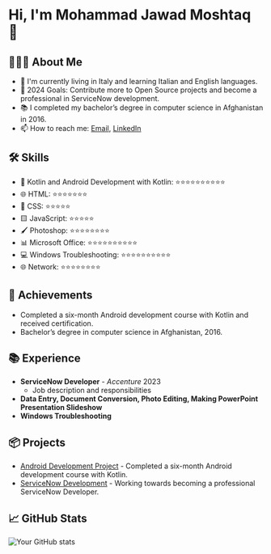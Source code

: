 # Hi, I'm Mohammad Jawad Moshtaq 👋

## 👨🏻‍💻 About Me
- 🌱 I'm currently living in Italy and learning Italian and English languages.
- 🥅 2024 Goals: Contribute more to Open Source projects and become a professional in ServiceNow development.
- 📚 I completed my bachelor’s degree in computer science in Afghanistan in 2016.
- 📫 How to reach me: [Email](jawadmoshtaq@gmail.com), [LinkedIn](https://www.linkedin.com/in/jawadmoshtaq/)

## 🛠 Skills
- 📱 Kotlin and Android Development with Kotlin: ⭐⭐⭐⭐⭐⭐⭐⭐⭐⭐ 
- 🌐 HTML: ⭐⭐⭐⭐⭐⭐⭐ 
- 🎨 CSS: ⭐⭐⭐⭐⭐ 
- 🟨 JavaScript: ⭐⭐⭐⭐⭐ 
- 🖌️ Photoshop: ⭐⭐⭐⭐⭐⭐⭐⭐
- 📊 Microsoft Office: ⭐⭐⭐⭐⭐⭐⭐⭐⭐⭐ 
- 💻 Windows Troubleshooting: ⭐⭐⭐⭐⭐⭐⭐⭐⭐⭐ 
- 🌐 Network: ⭐⭐⭐⭐⭐⭐⭐⭐

## 🎉 Achievements
- Completed a six-month Android development course with Kotlin and received certification.
- Bachelor’s degree in computer science in Afghanistan, 2016.

## 📚 Experience
- **ServiceNow Developer** - *Accenture* 2023
  - Job description and responsibilities
- **Data Entry, Document Conversion, Photo Editing, Making PowerPoint Presentation Slideshow**
- **Windows Troubleshooting**

## 📦 Projects
- [Android Development Project](project-link) - Completed a six-month Android development course with Kotlin.
- [ServiceNow Development](project-link) - Working towards becoming a professional ServiceNow Developer.

## 📈 GitHub Stats

![Your GitHub stats](https://github-readme-stats.vercel.app/api?username=your-username)
